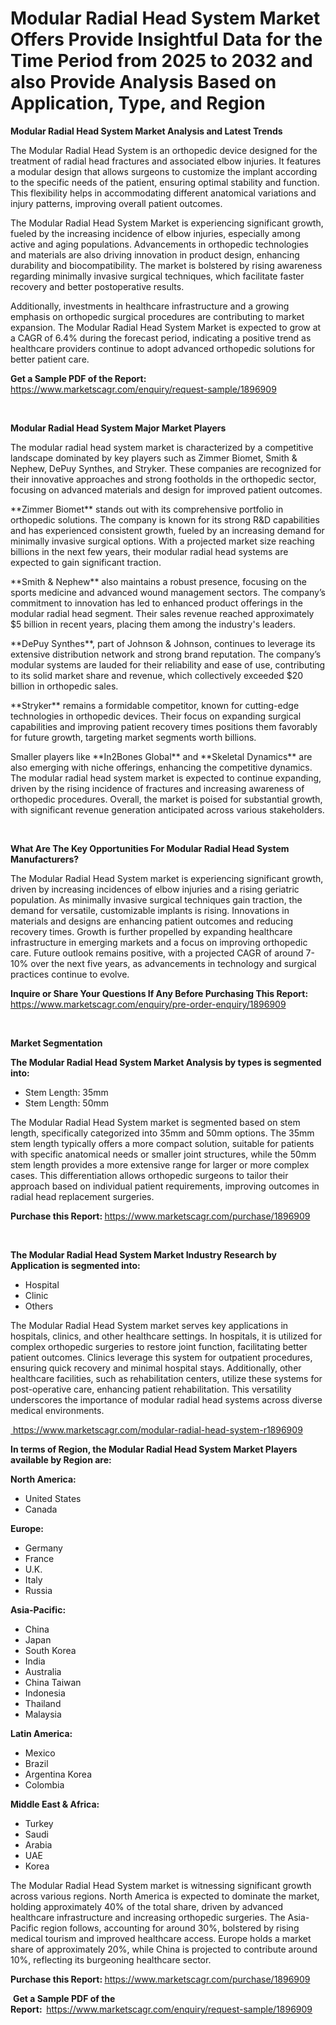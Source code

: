 <p><h1>Modular Radial Head System Market Offers Provide Insightful Data for the Time Period from 2025 to 2032 and also Provide Analysis Based on Application, Type, and Region</h1></p><p><strong>Modular Radial Head System Market Analysis and Latest Trends</strong></p>
<p><p>The Modular Radial Head System is an orthopedic device designed for the treatment of radial head fractures and associated elbow injuries. It features a modular design that allows surgeons to customize the implant according to the specific needs of the patient, ensuring optimal stability and function. This flexibility helps in accommodating different anatomical variations and injury patterns, improving overall patient outcomes.</p><p>The Modular Radial Head System Market is experiencing significant growth, fueled by the increasing incidence of elbow injuries, especially among active and aging populations. Advancements in orthopedic technologies and materials are also driving innovation in product design, enhancing durability and biocompatibility. The market is bolstered by rising awareness regarding minimally invasive surgical techniques, which facilitate faster recovery and better postoperative results.</p><p>Additionally, investments in healthcare infrastructure and a growing emphasis on orthopedic surgical procedures are contributing to market expansion. The Modular Radial Head System Market is expected to grow at a CAGR of 6.4% during the forecast period, indicating a positive trend as healthcare providers continue to adopt advanced orthopedic solutions for better patient care.</p></p>
<p><strong>Get a Sample PDF of the Report:&nbsp;</strong> <a href="https://www.marketscagr.com/enquiry/request-sample/1896909?utm_campaign=3497&utm_medium=2&utm_source=Github&utm_content=ia&utm_term=16042025&utm_id=modular-radial-head-system">https://www.marketscagr.com/enquiry/request-sample/1896909</a></p>
<p>&nbsp;</p>
<p><strong>Modular Radial Head System Major Market Players</strong></p>
<p><p>The modular radial head system market is characterized by a competitive landscape dominated by key players such as Zimmer Biomet, Smith & Nephew, DePuy Synthes, and Stryker. These companies are recognized for their innovative approaches and strong footholds in the orthopedic sector, focusing on advanced materials and design for improved patient outcomes.</p><p>**Zimmer Biomet** stands out with its comprehensive portfolio in orthopedic solutions. The company is known for its strong R&D capabilities and has experienced consistent growth, fueled by an increasing demand for minimally invasive surgical options. With a projected market size reaching billions in the next few years, their modular radial head systems are expected to gain significant traction.</p><p>**Smith & Nephew** also maintains a robust presence, focusing on the sports medicine and advanced wound management sectors. The company’s commitment to innovation has led to enhanced product offerings in the modular radial head segment. Their sales revenue reached approximately $5 billion in recent years, placing them among the industry's leaders.</p><p>**DePuy Synthes**, part of Johnson & Johnson, continues to leverage its extensive distribution network and strong brand reputation. The company’s modular systems are lauded for their reliability and ease of use, contributing to its solid market share and revenue, which collectively exceeded $20 billion in orthopedic sales.</p><p>**Stryker** remains a formidable competitor, known for cutting-edge technologies in orthopedic devices. Their focus on expanding surgical capabilities and improving patient recovery times positions them favorably for future growth, targeting market segments worth billions.</p><p>Smaller players like **In2Bones Global** and **Skeletal Dynamics** are also emerging with niche offerings, enhancing the competitive dynamics. The modular radial head system market is expected to continue expanding, driven by the rising incidence of fractures and increasing awareness of orthopedic procedures. Overall, the market is poised for substantial growth, with significant revenue generation anticipated across various stakeholders.</p></p>
<p>&nbsp;</p>
<p><strong>What Are The Key Opportunities For Modular Radial Head System Manufacturers?</strong></p>
<p><p>The Modular Radial Head System market is experiencing significant growth, driven by increasing incidences of elbow injuries and a rising geriatric population. As minimally invasive surgical techniques gain traction, the demand for versatile, customizable implants is rising. Innovations in materials and designs are enhancing patient outcomes and reducing recovery times. Growth is further propelled by expanding healthcare infrastructure in emerging markets and a focus on improving orthopedic care. Future outlook remains positive, with a projected CAGR of around 7-10% over the next five years, as advancements in technology and surgical practices continue to evolve.</p></p>
<p><strong>Inquire or Share Your Questions If Any Before Purchasing This Report:</strong> <a href="https://www.marketscagr.com/enquiry/pre-order-enquiry/1896909?utm_campaign=3497&utm_medium=2&utm_source=Github&utm_content=ia&utm_term=16042025&utm_id=modular-radial-head-system">https://www.marketscagr.com/enquiry/pre-order-enquiry/1896909</a></p>
<p>&nbsp;</p>
<p><strong>Market Segmentation</strong></p>
<p><strong>The Modular Radial Head System Market Analysis by types is segmented into:</strong></p>
<p><ul><li>Stem Length: 35mm</li><li>Stem Length: 50mm</li></ul></p>
<p><p>The Modular Radial Head System market is segmented based on stem length, specifically categorized into 35mm and 50mm options. The 35mm stem length typically offers a more compact solution, suitable for patients with specific anatomical needs or smaller joint structures, while the 50mm stem length provides a more extensive range for larger or more complex cases. This differentiation allows orthopedic surgeons to tailor their approach based on individual patient requirements, improving outcomes in radial head replacement surgeries.</p></p>
<p><strong>Purchase this Report:&nbsp;</strong><a href="https://www.marketscagr.com/purchase/1896909?utm_campaign=3497&utm_medium=2&utm_source=Github&utm_content=ia&utm_term=16042025&utm_id=modular-radial-head-system">https://www.marketscagr.com/purchase/1896909</a></p>
<p>&nbsp;</p>
<p><strong>The Modular Radial Head System Market Industry Research by Application is segmented into:</strong></p>
<p><ul><li>Hospital</li><li>Clinic</li><li>Others</li></ul></p>
<p><p>The Modular Radial Head System market serves key applications in hospitals, clinics, and other healthcare settings. In hospitals, it is utilized for complex orthopedic surgeries to restore joint function, facilitating better patient outcomes. Clinics leverage this system for outpatient procedures, ensuring quick recovery and minimal hospital stays. Additionally, other healthcare facilities, such as rehabilitation centers, utilize these systems for post-operative care, enhancing patient rehabilitation. This versatility underscores the importance of modular radial head systems across diverse medical environments.</p></p>
<p><a href="https://www.marketscagr.com/modular-radial-head-system-r1896909?utm_campaign=3497&utm_medium=2&utm_source=Github&utm_content=ia&utm_term=16042025&utm_id=modular-radial-head-system">&nbsp;https://www.marketscagr.com/modular-radial-head-system-r1896909</a></p>
<p><strong>In terms of Region, the Modular Radial Head System Market Players available by Region are:</strong></p>
<p>
    <p> <strong> North America: </strong>
        <ul>
            <li>United States</li>
            <li>Canada</li>
        </ul>
        </p> 
    <p> <strong> Europe: </strong>
        <ul>
            <li>Germany</li>
            <li>France</li>
            <li>U.K.</li>
            <li>Italy</li>
            <li>Russia</li>
        </ul>
        </p> 
    <p> <strong> Asia-Pacific: </strong>
        <ul>
            <li>China</li>
            <li>Japan</li>
            <li>South Korea</li>
            <li>India</li>
            <li>Australia</li>
            <li>China Taiwan</li>
            <li>Indonesia</li>
            <li>Thailand</li>
            <li>Malaysia</li>
        </ul>
        </p> 
    <p> <strong> Latin America: </strong>
        <ul>
            <li>Mexico</li>
            <li>Brazil</li>
            <li>Argentina Korea</li>
            <li>Colombia</li>
        </ul>
        </p> 
    <p> <strong> Middle East & Africa: </strong>
        <ul>
            <li>Turkey</li>
            <li>Saudi</li>
            <li>Arabia</li>
            <li>UAE</li>
            <li>Korea</li>
        </ul>
    </p>
    </p>
<p><p>The Modular Radial Head System market is witnessing significant growth across various regions. North America is expected to dominate the market, holding approximately 40% of the total share, driven by advanced healthcare infrastructure and increasing orthopedic surgeries. The Asia-Pacific region follows, accounting for around 30%, bolstered by rising medical tourism and improved healthcare access. Europe holds a market share of approximately 20%, while China is projected to contribute around 10%, reflecting its burgeoning healthcare sector.</p></p>
<p><strong>Purchase this Report: </strong><a href="https://www.marketscagr.com/purchase/1896909?utm_campaign=3497&utm_medium=2&utm_source=Github&utm_content=ia&utm_term=16042025&utm_id=modular-radial-head-system">https://www.marketscagr.com/purchase/1896909</a></p>
<p>&nbsp;<strong>Get a Sample PDF of the Report:&nbsp;&nbsp;</strong><a href="https://www.marketscagr.com/enquiry/request-sample/1896909?utm_campaign=3497&utm_medium=2&utm_source=Github&utm_content=ia&utm_term=16042025&utm_id=modular-radial-head-system">https://www.marketscagr.com/enquiry/request-sample/1896909</a></p>
<p><strong></strong></p>
<p><p></p><p></p><p></p></p>
